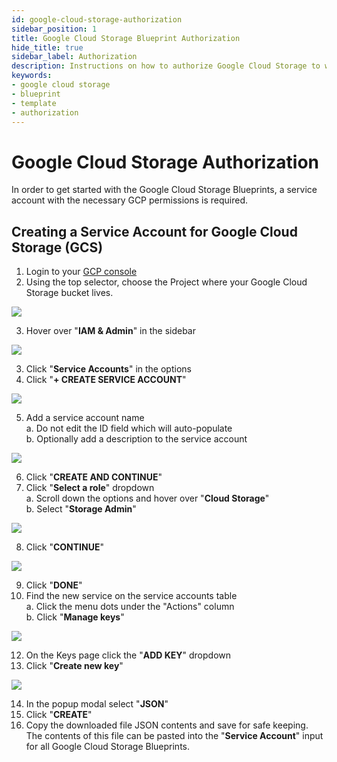 ```yaml
---
id: google-cloud-storage-authorization
sidebar_position: 1
title: Google Cloud Storage Blueprint Authorization
hide_title: true
sidebar_label: Authorization
description: Instructions on how to authorize Google Cloud Storage to work with Shipyard's low-code Google Cloud Storage templates.
keywords:
- google cloud storage
- blueprint
- template
- authorization
---
```


# Google Cloud Storage Authorization
In order to get started with the Google Cloud Storage Blueprints, a service account with the necessary GCP permissions is required.

## Creating a Service Account for Google Cloud Storage (GCS)

1. Login to your [GCP console](https://console.cloud.google.com/)  
2. Using the top selector, choose the Project where your Google Cloud Storage bucket lives.  

![](https://cdn.sanity.io/images/2xyydva6/production/54bfac0aa4bd528b56ef88940946b91c2c119c2c-1634x86.png?w=450)

3. Hover over "**IAM & Admin**" in the sidebar  

![](https://cdn.sanity.io/images/2xyydva6/production/a7350e081367cdfb489da2dd80a76b0d658acdb2-472x411.png?w=450)

3. Click "**Service Accounts**" in the options  
4. Click "**+ CREATE SERVICE ACCOUNT**"  

![](https://cdn.sanity.io/images/2xyydva6/production/39d586b63da5d8466271af74f86ad765b6b27f5f-679x58.png?w=450)

5. Add a service account name  
	a. Do not edit the ID field which will auto-populate  
	b. Optionally add a description to the service account

![](https://cdn.sanity.io/images/2xyydva6/production/db0266cfdb103c716f458e2fd4b4f1c4530900bd-535x352.png?w=450)

6. Click "**CREATE AND CONTINUE**"  
7. Click "**Select a role**" dropdown  
	a. Scroll down the options and hover over "**Cloud Storage**"  
	b. Select "**Storage Admin**"  

![](https://cdn.sanity.io/images/2xyydva6/production/f5a7d66197276244e2426bbaca0ec9c766603191-416x383.png?w=450)

8. Click "**CONTINUE**"  

![](https://cdn.sanity.io/images/2xyydva6/production/79dfcfc83a0b08d362a7253c1ccb4a8a138a4dca-534x349.png?w=450)

9.  Click "**DONE**"  
10. Find the new service on the service accounts table  
	a. Click the menu dots under the "Actions" column  
	b. Click "**Manage keys**"  

![](https://cdn.sanity.io/images/2xyydva6/production/59cea52f2ade8f56a06372d734592b185394ffbf-986x215.png?w=450)

12. On the Keys page click the "**ADD KEY**" dropdown  
13. Click "**Create new key**"  

![](https://cdn.sanity.io/images/2xyydva6/production/ea6a61dd90c015952071b1f9e2f0dae0569938e7-183x130.png?w=450)

14. In the popup modal select "**JSON**"  
15. Click "**CREATE**"  
16. Copy the downloaded file JSON contents and save for safe keeping. The contents of this file can be pasted into the "**Service Account**" input for all Google Cloud Storage Blueprints.  
